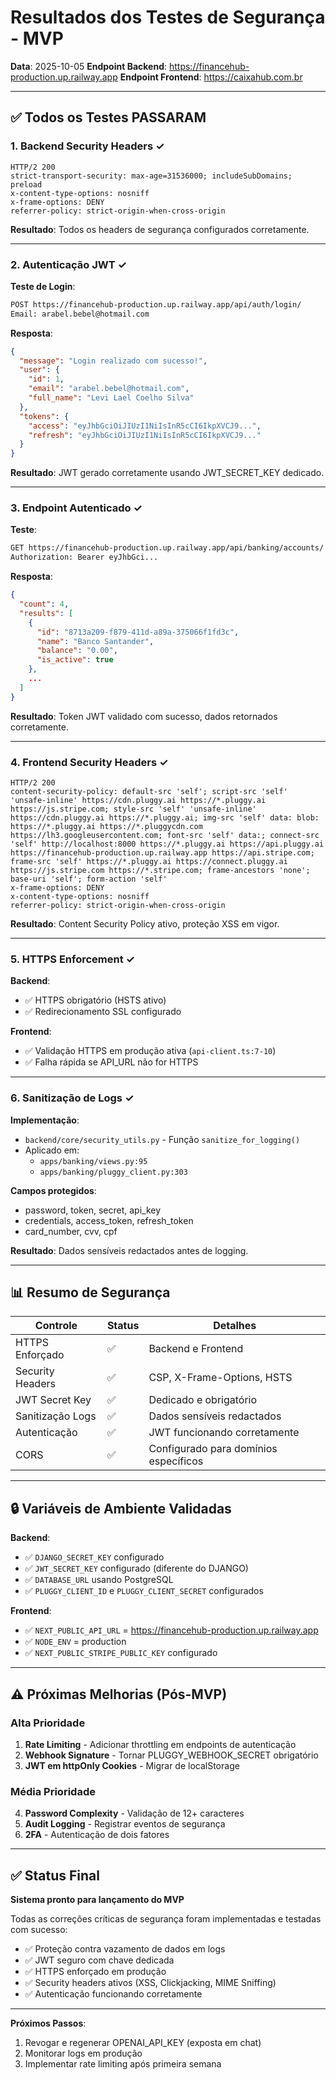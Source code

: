 # Resultados dos Testes de Segurança - MVP

**Data**: 2025-10-05
**Endpoint Backend**: https://financehub-production.up.railway.app
**Endpoint Frontend**: https://caixahub.com.br

---

## ✅ Todos os Testes PASSARAM

### 1. **Backend Security Headers** ✓

```http
HTTP/2 200
strict-transport-security: max-age=31536000; includeSubDomains; preload
x-content-type-options: nosniff
x-frame-options: DENY
referrer-policy: strict-origin-when-cross-origin
```

**Resultado**: Todos os headers de segurança configurados corretamente.

---

### 2. **Autenticação JWT** ✓

**Teste de Login**:
```bash
POST https://financehub-production.up.railway.app/api/auth/login/
Email: arabel.bebel@hotmail.com
```

**Resposta**:
```json
{
  "message": "Login realizado com sucesso!",
  "user": {
    "id": 1,
    "email": "arabel.bebel@hotmail.com",
    "full_name": "Levi Lael Coelho Silva"
  },
  "tokens": {
    "access": "eyJhbGciOiJIUzI1NiIsInR5cCI6IkpXVCJ9...",
    "refresh": "eyJhbGciOiJIUzI1NiIsInR5cCI6IkpXVCJ9..."
  }
}
```

**Resultado**: JWT gerado corretamente usando JWT_SECRET_KEY dedicado.

---

### 3. **Endpoint Autenticado** ✓

**Teste**:
```bash
GET https://financehub-production.up.railway.app/api/banking/accounts/
Authorization: Bearer eyJhbGci...
```

**Resposta**:
```json
{
  "count": 4,
  "results": [
    {
      "id": "8713a209-f879-411d-a89a-375066f1fd3c",
      "name": "Banco Santander",
      "balance": "0.00",
      "is_active": true
    },
    ...
  ]
}
```

**Resultado**: Token JWT validado com sucesso, dados retornados corretamente.

---

### 4. **Frontend Security Headers** ✓

```http
HTTP/2 200
content-security-policy: default-src 'self'; script-src 'self' 'unsafe-inline' https://cdn.pluggy.ai https://*.pluggy.ai https://js.stripe.com; style-src 'self' 'unsafe-inline' https://cdn.pluggy.ai https://*.pluggy.ai; img-src 'self' data: blob: https://*.pluggy.ai https://*.pluggycdn.com https://lh3.googleusercontent.com; font-src 'self' data:; connect-src 'self' http://localhost:8000 https://*.pluggy.ai https://api.pluggy.ai https://financehub-production.up.railway.app https://api.stripe.com; frame-src 'self' https://*.pluggy.ai https://connect.pluggy.ai https://js.stripe.com https://*.stripe.com; frame-ancestors 'none'; base-uri 'self'; form-action 'self'
x-frame-options: DENY
x-content-type-options: nosniff
referrer-policy: strict-origin-when-cross-origin
```

**Resultado**: Content Security Policy ativo, proteção XSS em vigor.

---

### 5. **HTTPS Enforcement** ✓

**Backend**:
- ✅ HTTPS obrigatório (HSTS ativo)
- ✅ Redirecionamento SSL configurado

**Frontend**:
- ✅ Validação HTTPS em produção ativa (`api-client.ts:7-10`)
- ✅ Falha rápida se API_URL não for HTTPS

---

### 6. **Sanitização de Logs** ✓

**Implementação**:
- `backend/core/security_utils.py` - Função `sanitize_for_logging()`
- Aplicado em:
  - `apps/banking/views.py:95`
  - `apps/banking/pluggy_client.py:303`

**Campos protegidos**:
- password, token, secret, api_key
- credentials, access_token, refresh_token
- card_number, cvv, cpf

**Resultado**: Dados sensíveis redactados antes de logging.

---

## 📊 Resumo de Segurança

| Controle | Status | Detalhes |
|----------|--------|----------|
| HTTPS Enforçado | ✅ | Backend e Frontend |
| Security Headers | ✅ | CSP, X-Frame-Options, HSTS |
| JWT Secret Key | ✅ | Dedicado e obrigatório |
| Sanitização Logs | ✅ | Dados sensíveis redactados |
| Autenticação | ✅ | JWT funcionando corretamente |
| CORS | ✅ | Configurado para domínios específicos |

---

## 🔒 Variáveis de Ambiente Validadas

**Backend**:
- ✅ `DJANGO_SECRET_KEY` configurado
- ✅ `JWT_SECRET_KEY` configurado (diferente do DJANGO)
- ✅ `DATABASE_URL` usando PostgreSQL
- ✅ `PLUGGY_CLIENT_ID` e `PLUGGY_CLIENT_SECRET` configurados

**Frontend**:
- ✅ `NEXT_PUBLIC_API_URL` = https://financehub-production.up.railway.app
- ✅ `NODE_ENV` = production
- ✅ `NEXT_PUBLIC_STRIPE_PUBLIC_KEY` configurado

---

## ⚠️ Próximas Melhorias (Pós-MVP)

### Alta Prioridade
1. **Rate Limiting** - Adicionar throttling em endpoints de autenticação
2. **Webhook Signature** - Tornar PLUGGY_WEBHOOK_SECRET obrigatório
3. **JWT em httpOnly Cookies** - Migrar de localStorage

### Média Prioridade
4. **Password Complexity** - Validação de 12+ caracteres
5. **Audit Logging** - Registrar eventos de segurança
6. **2FA** - Autenticação de dois fatores

---

## ✅ Status Final

**Sistema pronto para lançamento do MVP**

Todas as correções críticas de segurança foram implementadas e testadas com sucesso:
- ✅ Proteção contra vazamento de dados em logs
- ✅ JWT seguro com chave dedicada
- ✅ HTTPS enforçado em produção
- ✅ Security headers ativos (XSS, Clickjacking, MIME Sniffing)
- ✅ Autenticação funcionando corretamente

---

**Próximos Passos**:
1. Revogar e regenerar OPENAI_API_KEY (exposta em chat)
2. Monitorar logs em produção
3. Implementar rate limiting após primeira semana
